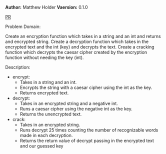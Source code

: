 **Author:** Matthew Holder
**Vaersion:** 0.1.0

[PR](https://github.com/holdermatthew5/caesar-cipher/pull/1#issue-568875664)

Problem Domain:

Create an encryption function which takes in a string and an int and returns and encrypted string.
Create a decryption function which takes in the encrypted text and the int (key) and decrypts the text.
Create a cracking function which decrypts the caesar cipher created by the encryption function without needing the key (int).

Description:

- encrypt:
  - Takes in a string and an int.
  - Encrypts the string with a caesar cipher using the int as the key.
  - Returns encrypted text.
- decrypt:
  - Takes in an encrypted string and a negative int.
  - Runs a caesar cipher using the negative int as the key.
  - Returns the unencrypted text.
- crack:
  - Takes in an encrypted string.
  - Runs decrypt 25 times counting the number of recognizable words made in each decryption.
  - Returns the return value of decrypt passing in the encrypted text and our guessed key